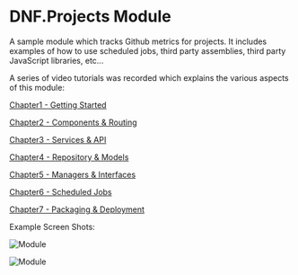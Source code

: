 # DNF.Projects Module

A sample module which tracks Github metrics for projects. It includes examples of how to use scheduled jobs, third party assemblies, third party JavaScript libraries, etc...

A series of video tutorials was recorded which explains the various aspects of this module:

[Chapter1 - Getting Started](https://1drv.ms/v/s!As9HhCjdL7lfhnMBe6X-Jxj5k9bp?e=0OWma4)

[Chapter2 - Components & Routing](https://1drv.ms/v/s!As9HhCjdL7lfhnT4K2rFAXObUlvs?e=kMOMIL)

[Chapter3 - Services & API](https://1drv.ms/v/s!As9HhCjdL7lfhnVlrzjlieRoSuNr?e=HwXz0j)

[Chapter4 - Repository & Models](https://1drv.ms/v/s!As9HhCjdL7lfhnapW8NQvjkQ3oPa?e=oY4qqf)

[Chapter5 - Managers & Interfaces](https://1drv.ms/v/s!As9HhCjdL7lfhneIbYHu5dXTXGK4?e=S9MeDF)

[Chapter6 - Scheduled Jobs](https://1drv.ms/v/s!As9HhCjdL7lfhnjzP4jl5zZSIE1g?e=WVbTIQ)

[Chapter7 - Packaging & Deployment](https://1drv.ms/v/s!As9HhCjdL7lfhnnE00UFdPqw_qlB?e=pHPW61)


Example Screen Shots:

![Module](https://github.com/oqtane/dnf.projects/blob/master/Screenshot1.png?raw=true "Bar Chart")

![Module](https://github.com/oqtane/dnf.projects/blob/master/Screenshot2.png?raw=true "Line Chart")
